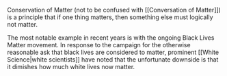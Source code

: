 Conservation of Matter (not to be confused with [[Conversation of Matter]]) is a principle that if one thing matters, then something else must logically not matter.

The most notable example in recent years is with the ongoing Black Lives Matter movement. In response to the campaign for the otherwise reasonable ask that black lives are considered to matter, prominent [[White Science|white scientists]] have noted that the unfortunate downside is that it dimishes how much white lives now matter.
